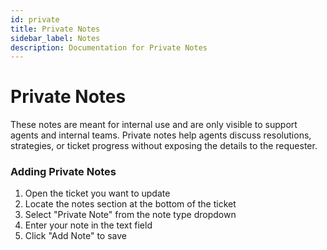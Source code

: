 ```yaml
---
id: private
title: Private Notes
sidebar_label: Notes
description: Documentation for Private Notes
---
```


# Private Notes

These notes are meant for internal use and are only visible to support agents and internal teams. Private notes help agents discuss resolutions, strategies, or ticket progress without exposing the details to the requester.


### Adding Private Notes

1. Open the ticket you want to update
2. Locate the notes section at the bottom of the ticket
3. Select "Private Note" from the note type dropdown
4. Enter your note in the text field
5. Click "Add Note" to save